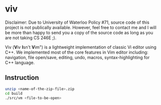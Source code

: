 # viv

Disclaimer: Due to University of Waterloo Policy #71, source code of this project is not publically available. However, feel free to contact me and I will be more than happy to send you a copy of the source code as long as you are not taking CS 246E ;). 

Viv (**V**iv **I**sn't **V**im") is a lightweight implementation of classic Vi editor using C++. We implemented most of the core features in Vim editor including: navigation, file open/save, editing, undo, macros, syntax-highlighting for C++ language.

## Instruction 
``` bash
unzip <name-of-the-zip-file>.zip
cd build
./src/vm <file-to-be-open>
```
